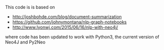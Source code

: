 This code is is based on

- http://joshbohde.com/blog/document-summarization
- https://github.com/johnymontana/nlp-graph-notebooks
- http://www.lyonwj.com/2015/06/16/nlp-with-neo4j/

where code has been updated to work with Python3, the current version of Neo4J and Py2Neo
